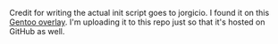 Credit for writing the actual init script goes to jorgicio.
I found it on this [Gentoo overlay](https://gpo.zugaina.org/net-vpn/nordvpn).
I'm uploading it to this repo just so that it's hosted on GitHub as well.
